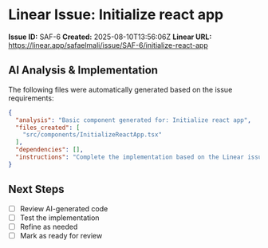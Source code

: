 # Linear Issue: Initialize react app

**Issue ID:** SAF-6
**Created:** 2025-08-10T13:56:06Z
**Linear URL:** https://linear.app/safaelmali/issue/SAF-6/initialize-react-app

## AI Analysis & Implementation

The following files were automatically generated based on the issue requirements:

```json
{
  "analysis": "Basic component generated for: Initialize react app",
  "files_created": [
    "src/components/InitializeReactApp.tsx"
  ],
  "dependencies": [],
  "instructions": "Complete the implementation based on the Linear issue requirements"
}
```

## Next Steps
- [ ] Review AI-generated code
- [ ] Test the implementation
- [ ] Refine as needed
- [ ] Mark as ready for review
